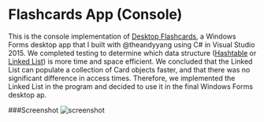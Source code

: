 # Flashcards App (Console)
This is the console implementation of [Desktop Flashcards](https://github.com/ryansama/Desktop-Flashcards), a Windows Forms desktop app that I built with @theandyyang using C# in Visual Studio 2015. We completed testing to determine which data structure ([Hashtable](https://github.com/ryansama/Flashcards-Console-App/tree/hashtable-solution) or [Linked List](https://github.com/ryansama/Flashcards-Console-App/tree/linkedlist-solution)) is more time and space efficient. We concluded that the Linked List can populate a collection of Card objects faster, and that there was no significant difference in access times. Therefore, we implemented the Linked List in the program and decided to use it in the final Windows Forms desktop ap.

###Screenshot
![screenshot](https://github.com/ryansama/Flashcards-Console-App/blob/master/Screenshot.PNG)
